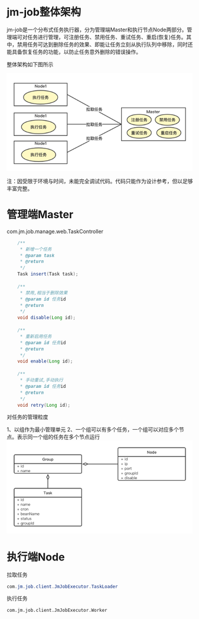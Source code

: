 # jm-job整体架构

jm-job是一个分布式任务执行器，分为管理端Master和执行节点Node两部分。管理端可对任务进行管理，可注册任务、禁用任务、重试任务、重启(恢复)任务。其中，禁用任务可达到删除任务的效果、即能让任务立刻从执行队列中移除，同时还能具备恢复任务的功能，以防止任务意外删除的错误操作。

整体架构如下图所示

![jm-job架构](https://github.com/agncao/jm-job/blob/master/jm-job%E6%9E%B6%E6%9E%84.png)

注：因受限于环境与时间，未能完全调试代码。代码只能作为设计参考，但以足够丰富完整。

# 管理端Master

com.jm.job.manage.web.TaskController

```java
    /**
     * 新增一个任务
     * @param task
     * @return
     */
    Task insert(Task task);

    /**
     * 禁用,相当于删除效果
     * @param id 任务id
     * @return
     */
    void disable(Long id);

    /**
     * 重新启用任务
     * @param id 任务id
     * @return
     */
    void enable(Long id);

    /**
     * 手动重试,手动执行
     * @param id 任务id
     * @return
     */
    void retry(Long id);
```

对任务的管理粒度

1、以组作为最小管理单元
2、一个组可以有多个任务，一个组可以对应多个节点。表示同一个组的任务在多个节点运行
![jm-job类图](https://github.com/agncao/jm-job/blob/master/jm-job%20%E7%B1%BB%E5%9B%BE.png)


# 执行端Node

拉取任务

```java
com.jm.job.client.JmJobExecutor.TaskLoader
```

执行任务

```
com.jm.job.client.JmJobExecutor.Worker
```

